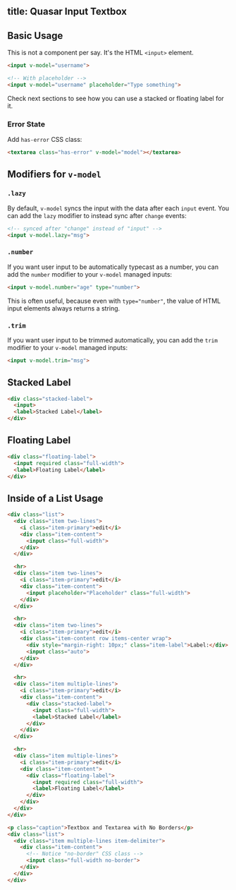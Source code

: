 title: Quasar Input Textbox
---
<input type="hidden" data-fullpage-demo="form/text-input/textbox">

## Basic Usage
This is not a component per say. It's the HTML `<input>` element.

``` html
<input v-model="username">

<!-- With placeholder -->
<input v-model="username" placeholder="Type something">
```

Check next sections to see how you can use a stacked or floating label for it.

### Error State
Add `has-error` CSS class:
``` html
<textarea class="has-error" v-model="model"></textarea>
```

## Modifiers for `v-model`

### `.lazy`

By default, `v-model` syncs the input with the data after each `input` event. You can add the `lazy` modifier to instead sync after `change` events:

``` html
<!-- synced after "change" instead of "input" -->
<input v-model.lazy="msg">
```

### `.number`

If you want user input to be automatically typecast as a number, you can add the `number` modifier to your `v-model` managed inputs:

``` html
<input v-model.number="age" type="number">
```

This is often useful, because even with `type="number"`, the value of HTML input elements always returns a string.

### `.trim`

If you want user input to be trimmed automatically, you can add the `trim` modifier to your `v-model` managed inputs:

```html
<input v-model.trim="msg">
```

## Stacked Label

``` html
<div class="stacked-label">
  <input>
  <label>Stacked Label</label>
</div>
```

## Floating Label

``` html
<div class="floating-label">
  <input required class="full-width">
  <label>Floating Label</label>
</div>
```

## Inside of a List Usage

``` html
<div class="list">
  <div class="item two-lines">
    <i class="item-primary">edit</i>
    <div class="item-content">
      <input class="full-width">
    </div>
  </div>

  <hr>
  <div class="item two-lines">
    <i class="item-primary">edit</i>
    <div class="item-content">
      <input placeholder="Placeholder" class="full-width">
    </div>
  </div>

  <hr>
  <div class="item two-lines">
    <i class="item-primary">edit</i>
    <div class="item-content row items-center wrap">
      <div style="margin-right: 10px;" class="item-label">Label:</div>
      <input class="auto">
    </div>
  </div>

  <hr>
  <div class="item multiple-lines">
    <i class="item-primary">edit</i>
    <div class="item-content">
      <div class="stacked-label">
        <input class="full-width">
        <label>Stacked Label</label>
      </div>
    </div>
  </div>

  <hr>
  <div class="item multiple-lines">
    <i class="item-primary">edit</i>
    <div class="item-content">
      <div class="floating-label">
        <input required class="full-width">
        <label>Floating Label</label>
      </div>
    </div>
  </div>
</div>

<p class="caption">Textbox and Textarea with No Borders</p>
<div class="list">
  <div class="item multiple-lines item-delimiter">
    <div class="item-content">
      <!-- Notice "no-border" CSS class -->
      <input class="full-width no-border">
    </div>
  </div>
</div>
```
